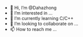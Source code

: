 - 👋 Hi, I’m @Dahazhong
- 👀 I’m interested in ...
- 🌱 I’m currently learning C/C++ 
- 💞️ I’m looking to collaborate on ...
- 📫 How to reach me ...

<!---
Dahazhong/Dahazhong is a ✨ special ✨ repository because its `README.md` (this file) appears on your GitHub profile.
You can click the Preview link to take a look at your changes.
--->
